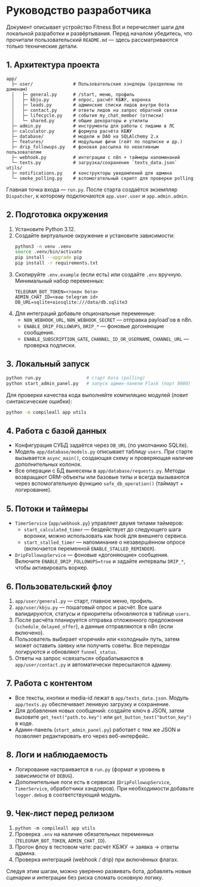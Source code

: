# Руководство разработчика

Документ описывает устройство Fitness Bot и перечисляет шаги для локальной разработки и развёртывания. Перед началом убедитесь, что прочитали пользовательский `README.md` — здесь рассматриваются только технические детали.

## 1. Архитектура проекта

```
app/
  ├─ user/               # Пользовательские хэндлеры (разделены по доменам)
  │   ├─ general.py      # /start, меню, профиль
  │   ├─ kbju.py         # опрос, расчёт КБЖУ, воронка
  │   ├─ leads.py        # админские списки лидов внутри бота
  │   ├─ contact.py      # ответы лидов на запрос обратной связи
  │   ├─ lifecycle.py    # события my_chat_member (отписки)
  │   └─ shared.py       # общие декораторы и утилиты
  ├─ admin.py            # инструменты для работы с лидами в ЛС
  ├─ calculator.py       # формула расчёта КБЖУ
  ├─ database/           # модели и DAO на SQLAlchemy 2.x
  ├─ features/           # модульные фичи (гейт по подписке и др.)
  ├─ drip_followups.py   # фоновая рассылка по неактивным пользователям
  ├─ webhook.py          # интеграции с n8n + таймеры напоминаний
  └─ texts.py            # загрузка/сохранение `texts_data.json`
utils/
  ├─ notifications.py    # конструкторы уведомлений для админа
  └─ smoke_polling.py    # вспомогательный скрипт для проверки polling
```

Главная точка входа — `run.py`. После старта создаётся экземпляр `Dispatcher`, к которому подключаются `app.user.user` и `app.admin.admin`.

## 2. Подготовка окружения

1. Установите Python 3.12.
2. Создайте виртуальное окружение и установите зависимости:
   ```bash
   python3 -m venv .venv
   source .venv/bin/activate
   pip install --upgrade pip
   pip install -r requirements.txt
   ```
3. Скопируйте `.env.example` (если есть) или создайте `.env` вручную. Минимальный набор переменных:
   ```env
   TELEGRAM_BOT_TOKEN=<токен бота>
   ADMIN_CHAT_ID=<ваш telegram id>
   DB_URL=sqlite+aiosqlite:///data/db.sqlite3
   ```
4. Для интеграций добавьте опциональные переменные:
   - `N8N_WEBHOOK_URL`, `N8N_WEBHOOK_SECRET` — отправка payload'ов в n8n.
   - `ENABLE_DRIP_FOLLOWUPS`, `DRIP_*` — фоновые догоняющие сообщения.
   - `ENABLE_SUBSCRIPTION_GATE`, `CHANNEL_ID_OR_USERNAME`, `CHANNEL_URL` — проверка подписки.

## 3. Локальный запуск

```bash
python run.py                 # старт бота (polling)
python start_admin_panel.py   # запуск админ-панели Flask (порт 8080)
```

Для проверки качества кода выполняйте компиляцию модулей (ловит синтаксические ошибки):

```bash
python -m compileall app utils
```

## 4. Работа с базой данных

- Конфигурация СУБД задаётся через `DB_URL` (по умолчанию SQLite).
- Модель `app/database/models.py` описывает таблицу `users`. При старте вызывается `async_main()`, создающая схему и проверяющая наличие дополнительных колонок.
- Все операции с БД вынесены в `app/database/requests.py`. Методы возвращают ORM-объекты или базовые типы и всегда вызываются через вспомогательную функцию `safe_db_operation()` (таймаут + логирование).

## 5. Потоки и таймеры

- `TimerService` (`app/webhook.py`) управляет двумя типами таймеров:
  - `start_calculated_timer` — бездействует до следующего шага воронки, можно использовать как hook для внешнего сервиса.
  - `start_stalled_timer` — напоминание о незавершённом опросе (включается переменной `ENABLE_STALLED_REMINDER`).
- `DripFollowupService` — фоновые «догоняющие» сообщения. Включите `ENABLE_DRIP_FOLLOWUPS=true` и задайте интервалы `DRIP_*`, чтобы активировать воркер.

## 6. Пользовательский флоу

1. `app/user/general.py` — старт, главное меню, профиль.
2. `app/user/kbju.py` — пошаговый опрос и расчёт. Все шаги валидируются, статусы и приоритеты обновляются в таблице `users`.
3. После расчёта планируется отправка отложенного предложения (`schedule_delayed_offer`), а данные отправляются в n8n (если включено).
4. Пользователь выбирает «горячий» или «холодный» путь, затем может оставить заявку или получить советы. Все переходы логируются и обновляют `funnel_status`.
5. Ответы на запрос «связаться» обрабатываются в `app/user/contact.py` и автоматически пересылаются админу.

## 7. Работа с контентом

- Все тексты, кнопки и media-id лежат в `app/texts_data.json`. Модуль `app/texts.py` обеспечивает ленивую загрузку и сохранение.
- Для добавления новых сообщений: создайте ключ в JSON, затем вызовите `get_text("path.to.key")` или `get_button_text("button_key")` в коде.
- Админ-панель (`start_admin_panel.py`) работает с тем же JSON и позволяет редактировать его через веб-интерфейс.

## 8. Логи и наблюдаемость

- Логирование настраивается в `run.py` (формат и уровень в зависимости от `DEBUG`).
- Дополнительные логи есть в сервисах (`DripFollowupService`, `TimerService`, обработчики хэндлеров). При необходимости добавьте `logger.debug` в соответствующий модуль.

## 9. Чек-лист перед релизом

1. `python -m compileall app utils`
2. Проверка `.env` на наличие обязательных переменных (`TELEGRAM_BOT_TOKEN`, `ADMIN_CHAT_ID`).
3. Прогон флоу в тестовом чате: расчёт КБЖУ → заявка → ответы админа.
4. Проверка интеграций (webhook / drip) при включённых флагах.

Следуя этим шагам, можно уверенно развивать бота, добавлять новые сценарии и интеграции без риска сломать основную логику.
